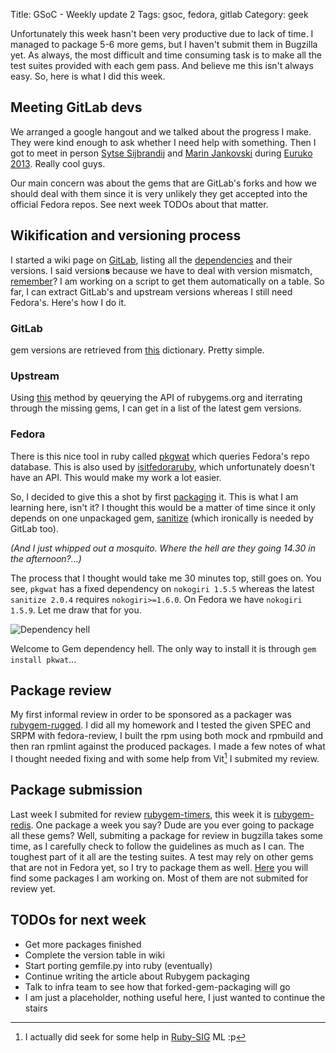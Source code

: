 Title: GSoC - Weekly update 2
Tags: gsoc, fedora, gitlab
Category: geek

Unfortunately this week hasn't been very productive due to lack of time. I managed
to package 5-6 more gems, but I haven't submit them in Bugzilla yet. As always, the
most difficult and time consuming task is to make all the test suites provided
with each gem pass. And believe me this isn't always easy. So, here is what I did
this week.

## Meeting GitLab devs

We arranged a google hangout and we talked about the progress I make.
They were kind enough to ask whether I need help with something. 
Then I got to meet in person [Sytse Sijbrandij][] and [Marin Jankovski][] 
during [Euruko 2013][euruko]. Really cool guys.

Our main concern was about the gems that are GitLab's forks and how we should
deal with them since it is very unlikely they get accepted into the official Fedora
repos. See next week TODOs about that matter.

## Wikification and versioning process

I started a wiki page on [GitLab][gl], listing all the [dependencies][] and their versions.
I said version**s** because we have to deal with version mismatch, [remember][gsoc-prop]?
I am working on a script to get them automatically on a table. So far, I can extract
GitLab's and upstream versions whereas I still need Fedora's. Here's how I do it.

### GitLab

gem versions are retrieved from [this][gl-deps] dictionary. Pretty simple.

### Upstream

Using [this][upstream] method by qeuerying the API of rubygems.org and iterrating
through the missing gems, I can get in a list of the latest gem versions.
 
### Fedora

There is this nice tool in ruby called [pkgwat][] which queries Fedora's repo
database. This is also used by [isitfedoraruby][], which unfortunately doesn't have
an API. This would make my work a lot easier.

So, I decided to give this a shot by first [packaging][] it. This is what I am learning
here, isn't it? I thought this would be a matter of time since it only depends on
one unpackaged gem, [sanitize][] (which ironically is needed by GitLab too).

*(And I just whipped out a mosquito. Where the hell are they going 14.30 in the afternoon?...)*

The process that I thought would take me 30 minutes top, still goes on.
You see, `pkgwat` has a fixed dependency on `nokogiri 1.5.5` whereas the latest
`sanitize 2.0.4` requires `nokogiri>=1.6.0`. On Fedora we have `nokogiri 1.5.9`.
Let me draw that for you.

![Dependency hell](|filename|/images/pkgwat.png)

Welcome to Gem dependency hell. The only way to install it is through
`gem install pkwat`...

## Package review

My first informal review in order to be sponsored as a packager was 
[rubygem-rugged][rugged]. I did all my homework and I tested the given
SPEC and SRPM with fedora-review, I built the rpm using both mock and rpmbuild 
and then ran rpmlint against the produced packages. I made a few notes of 
what I thought needed fixing and with some help from Vit[^cheat] I submited
my review.

## Package submission

Last week I submited for review [rubygem-timers][timers], this week it
is [rubygem-redis][redis]. One package a week you say? Dude are you
ever going to package all these gems? Well, submiting a package for review
in bugzilla takes some time, as I carefully check to follow the guidelines
as much as I can. The toughest part of it all are the testing suites.
A test may rely on other gems that are not in Fedora yet, so I try to package 
them as well. [Here][pkgs] you will find some packages I am working on. 
Most of them are not submited for review yet.


## TODOs for next week

- Get more packages finished
- Complete the version table in wiki
- Start porting gemfile.py into ruby (eventually)
- Continue writing the article about Rubygem packaging
- Talk to infra team to see how that forked-gem-packaging will go
- I am just a placeholder, nothing useful here, I just wanted to continue the stairs

[^cheat]: I actually did seek for some help in [Ruby-SIG][] ML :p

[Ruby-SIG]: https://lists.fedoraproject.org/pipermail/ruby-sig/2013-July/001373.html
[pkgs]: https://github.com/axilleas/fedora/tree/master/packages
[packaging]: https://github.com/axilleas/fedora/blob/master/packages/rubygem-pkgwat/rubygem-pkgwat.spec
[pkgwat]: https://rubygems.org/gems/pkgwat
[isitfedoraruby]: https://github.com/zuhao/isitfedoraruby/blob/master/app/models/rpm_importer.rb#L46
[upstream]: https://github.com/axilleas/gsoc/blob/master/gemfile.py#L83
[gl-deps]: https://github.com/axilleas/gsoc/blob/master/gemfile.py#L30
[gl]: https://fedoraproject.org/wiki/User:Axilleas/GitLab
[gsoc-prop]: https://fedoraproject.org/wiki/GSOC_2013/Student_Application_Axilleas/Gitlab%28463%29#Version_mismatch
[dependencies]: https://github.com/axilleas/gsoc/blob/master/rubygems_missing
[rugged]: https://bugzilla.redhat.com/show_bug.cgi?id=927374
[redis]: https://bugzilla.redhat.com/show_bug.cgi?id=978284
[timers]: https://bugzilla.redhat.com/show_bug.cgi?id=969877
[Sytse Sijbrandij]: https://github.com/dosire
[Marin Jankovski]: https://github.com/maxlazio
[euruko]: http://euruko2013.org/
[sanitize]: https://rubygems.org/gems/sanitize
